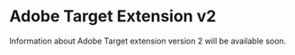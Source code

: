 # Adobe Target Extension v2

Information about Adobe Target extension version 2 will be available soon.

